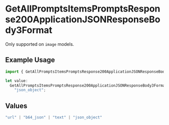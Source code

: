 # GetAllPromptsItemsPromptsResponse200ApplicationJSONResponseBody3Format

Only supported on `image` models.

## Example Usage

```typescript
import { GetAllPromptsItemsPromptsResponse200ApplicationJSONResponseBody3Format } from "orq-poc-typescript-multi-env-version/models/operations";

let value:
  GetAllPromptsItemsPromptsResponse200ApplicationJSONResponseBody3Format =
    "json_object";
```

## Values

```typescript
"url" | "b64_json" | "text" | "json_object"
```